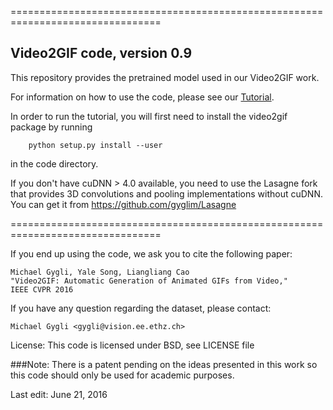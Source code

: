 ================================================================================

## Video2GIF code, version 0.9

This repository provides the pretrained model used in our Video2GIF work.


For information on how to use the code, please see our [Tutorial](./video2gif_tutorial.ipynb).

In order to run the tutorial, you will first need to install the video2gif package by running
```
    python setup.py install --user
```

in the code directory.

If you don't have cuDNN > 4.0 available, you need to use the Lasagne fork that provides 3D convolutions and pooling implementations without cuDNN. You can get it from https://github.com/gyglim/Lasagne


================================================================================

If you end up using the code, we ask you to cite the following paper:

    Michael Gygli, Yale Song, Liangliang Cao
    "Video2GIF: Automatic Generation of Animated GIFs from Video,"
    IEEE CVPR 2016

If you have any question regarding the dataset, please contact:

    Michael Gygli <gygli@vision.ee.ethz.ch>

License: This code is licensed under BSD, see LICENSE file

###Note: There is a patent pending on the ideas presented in this work so this code should only be used for academic purposes.

   
Last edit: June 21, 2016
